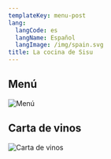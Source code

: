 ```yaml
---
templateKey: menu-post
lang:
  langCode: es
  langName: Español
  langImage: /img/spain.svg
title: La cocina de Sisu
---
```

## Menú

![Menú](/img/menu.png)

## Carta de vinos

![Carta de vinos](/img/menu.png)